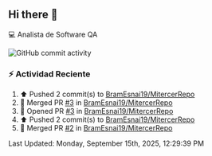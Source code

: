 ## Hi there 👋

:computer: Analista de Software QA

![GitHub commit activity](https://img.shields.io/github/commit-activity/m/BramEsnai19/BramEsnai19)

### :zap: Actividad Reciente
<!--RECENT_ACTIVITY:start-->
1. ⬆️ Pushed 2 commit(s) to [BramEsnai19/MitercerRepo](https://github.com/BramEsnai19/MitercerRepo)<br>
2. 🎉 Merged PR [#3](https://github.com/BramEsnai19/MitercerRepo/pull/3) in [BramEsnai19/MitercerRepo](https://github.com/BramEsnai19/MitercerRepo)<br>
3. 💪 Opened PR [#3](https://github.com/BramEsnai19/MitercerRepo/pull/3) in [BramEsnai19/MitercerRepo](https://github.com/BramEsnai19/MitercerRepo)<br>
4. ⬆️ Pushed 2 commit(s) to [BramEsnai19/MitercerRepo](https://github.com/BramEsnai19/MitercerRepo)<br>
5. 🎉 Merged PR [#2](https://github.com/BramEsnai19/MitercerRepo/pull/2) in [BramEsnai19/MitercerRepo](https://github.com/BramEsnai19/MitercerRepo)<br>
<!--RECENT_ACTIVITY:end-->
<!--RECENT_ACTIVITY:last_update-->
Last Updated: Monday, September 15th, 2025, 12:29:39 PM
<!--RECENT_ACTIVITY:last_update_end-->
